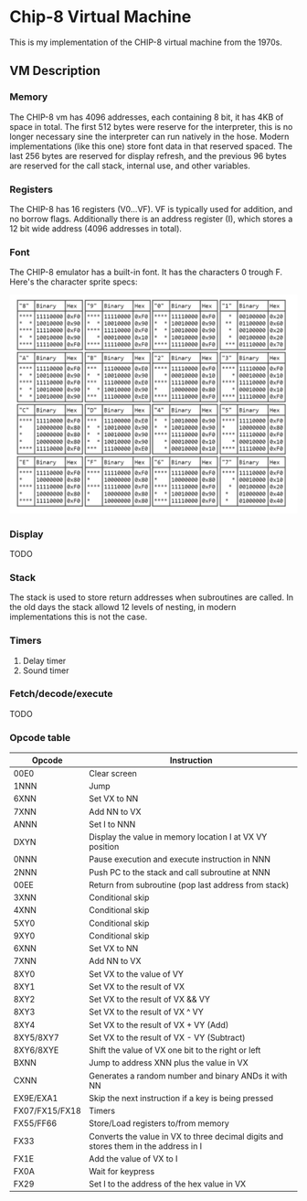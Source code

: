 # Chip-8 Virtual Machine

This is my implementation of the CHIP-8 virtual machine from the 1970s.


## VM Description

### Memory


The CHIP-8 vm has 4096 addresses, each containing 8 bit, it has 4KB of space in total. The first 512 bytes were reserve for the interpreter, this is no longer necessary sine the interpreter can run natively in the hose. Modern implementations (like this one) store font data in that reserved spaced. The last 256 bytes are reserved for display refresh, and the previous 96 bytes are reserved for the call stack, internal use, and other variables.


### Registers

The CHIP-8 has 16 registers (V0...VF). VF is typically used for addition, and no borrow flags. Additionally there is an address register (I), which stores a 12 bit wide address (4096 addresses in total). 


### Font

The CHIP-8 emulator has a built-in font. It has the characters 0 trough F. Here's the character sprite specs:

![alt text](font.jpeg "Chip-8 Font Specs")

### Display

TODO

### Stack

The stack is used to store return addresses when subroutines are called. In the old days the stack allowd 12 levels of nesting, in modern implementations this is not the case.

### Timers

1. Delay timer
2. Sound timer


### Fetch/decode/execute

TODO

### Opcode table

| Opcode        | Instruction                                              |
| ------------  | -------------------------------------------------------- |
| 00E0          | Clear screen                                             |
| 1NNN          | Jump                                                     |               
| 6XNN          | Set VX to NN                                             |
| 7XNN          | Add NN to VX                                             |
| ANNN          | Set I to NNN                                             |
| DXYN          | Display the value in memory location I at VX VY position |
| 0NNN          | Pause execution and execute instruction in NNN           |
| 2NNN          | Push PC to the stack and call subroutine at NNN          |
| 00EE          | Return from subroutine (pop last address from stack)     | 
| 3XNN          | Conditional skip                                         |
| 4XNN          | Conditional skip                                         |
| 5XY0          | Conditional skip                                         |
| 9XY0          | Conditional skip                                         |
| 6XNN          | Set VX to NN                                             |
| 7XNN          | Add NN to VX                                             |
| 8XY0          | Set VX to the value of VY                                |
| 8XY1          | Set VX to the result of VX || VY                         |
| 8XY2          | Set VX to the result of VX && VY                         |
| 8XY3          | Set VX to the result of VX ^  VY                         |       
| 8XY4          | Set VX to the result of VX + VY (Add)                    | 
| 8XY5/8XY7     | Set VX to the result of VX - VY (Subtract)               |
| 8XY6/8XYE     | Shift the value of VX one bit to the right or left       |
| BXNN          | Jump to address XNN plus the value in VX                 |
| CXNN          | Generates a random number and binary ANDs it with NN     |
| EX9E/EXA1     | Skip the next instruction if a key is being pressed      |
| FX07/FX15/FX18| Timers                                                   |
| FX55/FF66     | Store/Load registers to/from memory                      |
| FX33          | Converts the value in VX to three decimal digits and stores them in the address in I |
| FX1E          | Add the value of VX to I                                 |
| FX0A          | Wait for keypress                                        |
| FX29          | Set I to the address of the hex value in VX              |

